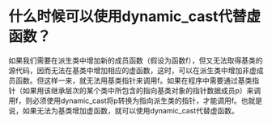 # 什么时候可以使用dynamic_cast代替虚函数？

如果我们需要在派生类中增加新的成员函数（假设为函数f），但又无法取得基类的源代码，因而无法在基类中增加相应的虚函数，这时，可以在派生类中增加非虚成员函数。但这样一来，就无法用基类指针来调用f。如果在程序中需要通过基类指针（如果用该继承层次的某个类中所包含的指向基类对象的指针数据成员p）来调用f，则必须使用dynamic_cast将p转换为指向派生类的指针，才能调用f。也就是说，如果无法为基类增加虚函数，就可以使用dynamic_cast代替虚函数。